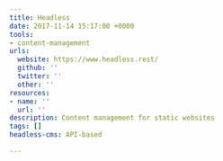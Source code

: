 ```yaml
---
title: Headless
date: 2017-11-14 15:17:00 +0000
tools:
- content-management
urls:
  website: https://www.headless.rest/
  github: ''
  twitter: ''
  other: ''
resources:
- name: ''
  url: ''
description: Content management for static websites
tags: []
headless-cms: API-based

---
```

